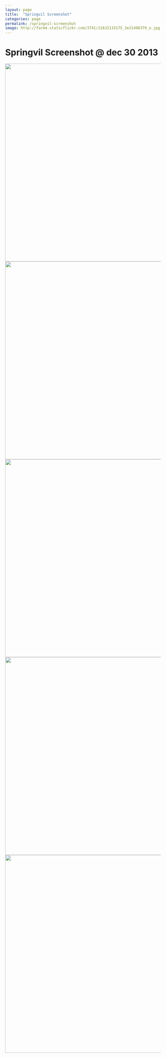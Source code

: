 ```yaml
---
layout: page
title:  "Springvil Screenshot"
categories: page
permalink: /springvil-screenshot
image: http://farm4.staticflickr.com/3741/11632133175_3e21496379_o.jpg
---
```


<h1>Springvil Screenshot @ dec 30 2013</h1>

<img src="http://farm3.staticflickr.com/2889/11529172295_e84ec998c3_o.jpg" width="640">

<img src="http://farm3.staticflickr.com/2806/11529173495_007cea807f_o.png" width="640">

<img src="http://farm8.staticflickr.com/7448/11529213004_107d147c9e_o.png" width="640">

<img src="http://farm6.staticflickr.com/5528/11529213124_54f0407b0f_o.png" width="640">

<img src="http://farm4.staticflickr.com/3717/11529295983_3f83580ef7_o.png" width="640">

